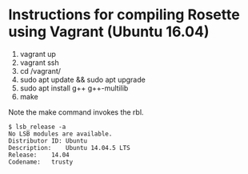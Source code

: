 # Instructions for compiling Rosette using Vagrant (Ubuntu 16.04)

1. vagrant up
2. vagrant ssh
3. cd /vagrant/
4. sudo apt update && sudo apt upgrade
5. sudo apt install g++ g++-multilib
6. make

Note the make command invokes the rbl.

```
$ lsb_release -a
No LSB modules are available.
Distributor ID:	Ubuntu
Description:	Ubuntu 14.04.5 LTS
Release:	14.04
Codename:	trusty
```